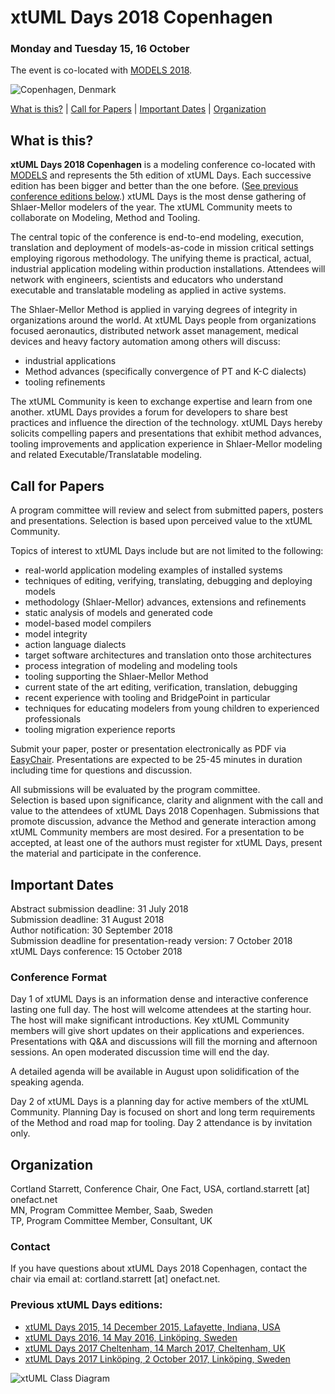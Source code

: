 # xtUML Days 2018 Copenhagen
### Monday and Tuesday 15, 16 October

The event is co-located with [MODELS 2018](http://www.modelsconference.org/).

![Copenhagen, Denmark](http://xtuml.org/wp-content/uploads/2018/05/copenhagen.jpeg)  

[What is this?](#what-is-this) | [Call for Papers](#call-for-papers) | [Important Dates](#important-dates) | [Organization](#organization)

## What is this?

**xtUML Days 2018 Copenhagen** is a modeling conference co-located with
[MODELS](http://www.modelsconference.org/) and represents the 5th edition of
xtUML Days.  Each successive edition has been bigger and better than the one
before.  ([See previous conference editions below](#previous-xtuml-days-editions).)
xtUML Days is the most dense gathering of Shlaer-Mellor modelers of the year.
The xtUML Community meets to collaborate on Modeling, Method and Tooling.

The central topic of the conference is end-to-end modeling, execution,
translation and deployment of models-as-code in mission critical settings
employing rigorous methodology.  The unifying theme is practical, actual,
industrial application modeling within production installations.
Attendees will network with engineers, scientists and educators who
understand executable and translatable modeling as applied in active
systems.

The Shlaer-Mellor Method is applied in varying degrees of integrity in
organizations around the world.  At xtUML Days people from organizations
focused aeronautics, distributed network asset management, medical devices
and heavy factory automation among others will discuss:  

- industrial applications  
- Method advances (specifically convergence of PT and K-C dialects)  
- tooling refinements  

The xtUML Community is keen to exchange expertise and learn from one
another.  xtUML Days provides a forum for developers to share best
practices and influence the direction of the technology.  xtUML Days
hereby solicits compelling papers and presentations that exhibit method
advances, tooling improvements and application experience in Shlaer-Mellor
modeling and related Executable/Translatable modeling.

## Call for Papers

A program committee will review and select from submitted papers, posters
and presentations.  Selection is based upon perceived value to the xtUML
Community.

Topics of interest to xtUML Days include but are not limited to the following:  

- real-world application modeling examples of installed systems  
- techniques of editing, verifying, translating, debugging and deploying models  
- methodology (Shlaer-Mellor) advances, extensions and refinements  
- static analysis of models and generated code  
- model-based model compilers  
- model integrity  
- action language dialects  
- target software architectures and translation onto those architectures  
- process integration of modeling and modeling tools  
- tooling supporting the Shlaer-Mellor Method  
- current state of the art editing, verification, translation, debugging  
- recent experience with tooling and BridgePoint in particular  
- techniques for educating modelers from young children to experienced professionals  
- tooling migration experience reports  

Submit your paper, poster or presentation electronically as PDF via
[EasyChair](https://easychair.org/conferences/?conf=xtuml2018cop).
Presentations are expected to be 25-45 minutes in duration including
time for questions and discussion.

All submissions will be evaluated by the program committee.  
Selection is based upon significance, clarity and alignment with the call
and value to the attendees of xtUML Days 2018 Copenhagen.  Submissions
that promote discussion, advance the Method and generate interaction among
xtUML Community members are most desired.  For a presentation to be
accepted, at least one of the authors must register for xtUML Days,
present the material and participate in the conference.

## Important Dates  
Abstract submission deadline:  31 July 2018  
Submission deadline:  31 August 2018  
Author notification:  30 September 2018  
Submission deadline for presentation-ready version:  7 October 2018  
xtUML Days conference:  15 October 2018  

### Conference Format
Day 1 of xtUML Days is an information dense and interactive conference
lasting one full day.  The host will welcome attendees at the starting
hour.  The host will make significant introductions.  Key xtUML Community
members will give short updates on their applications and experiences.
Presentations with Q&A and discussions will fill the morning and afternoon
sessions.  An open moderated discussion time will end the day.

A detailed agenda will be available in August upon solidification of the
speaking agenda.

Day 2 of xtUML Days is a planning day for active members of the xtUML
Community.  Planning Day is focused on short and long term requirements of
the Method and road map for tooling.  Day 2 attendance is by invitation only.

## Organization  
Cortland Starrett, Conference Chair, One Fact, USA, cortland.starrett [at] onefact.net  
MN, Program Committee Member, Saab, Sweden  
TP, Program Committee Member, Consultant, UK  

### Contact
If you have questions about xtUML Days 2018 Copenhagen, contact the chair
via email at:  cortland.starrett [at] onefact.net.

### Previous xtUML Days editions:  

- [xtUML Days 2015, 14 December 2015, Lafayette, Indiana, USA](https://xtuml.org/announcing-xtuml-2015/)  
- [xtUML Days 2016, 14 May 2016, Linköping, Sweden](https://xtuml.org/xtumldayemd/)  
- [xtUML Days 2017 Cheltenham, 14 March 2017, Cheltenham, UK](https://xtuml.org/presos-from-xtuml-day-cheltenham/)  
- [xtUML Days 2017 Linköping, 2 October 2017, Linköping, Sweden](https://xtuml.org/xtuml-day-2017-linkoping/)  


![xtUML Class Diagram](http://onefact.net/wp-content/uploads/2018/04/einstein_classes.png)  
